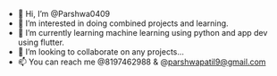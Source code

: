 - 👋 Hi, I’m @Parshwa0409
- 👀 I’m interested in doing combined projects and learning.
- 🌱 I’m currently learning machine learning using python and app dev using flutter.
- 💞️ I’m looking to collaborate on any projects...
- 📫 You can reach me @8197462988 & @parshwapatil9@gmail.com 

<!---
Parshwa0409/Parshwa0409 is a ✨ special ✨ repository because its `README.md` (this file) appears on your GitHub profile.
You can click the Preview link to take a look at your changes.
--->
